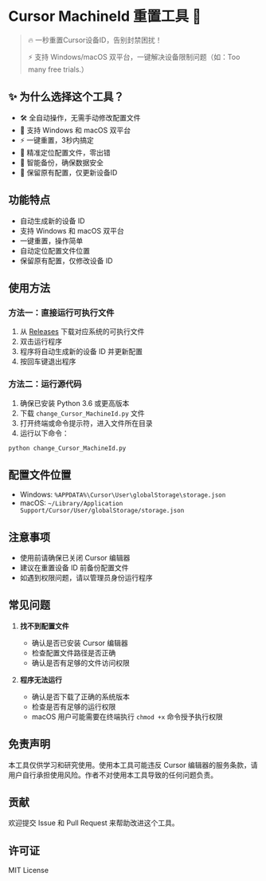 # Cursor MachineId 重置工具 🚀

> 🔥 一秒重置Cursor设备ID，告别封禁困扰！
> 
> ⚡️ 支持 Windows/macOS 双平台，一键解决设备限制问题（如：Too many free trials.）

## ✨ 为什么选择这个工具？

- 🛠 全自动操作，无需手动修改配置文件
- 🌈 支持 Windows 和 macOS 双平台
- ⚡️ 一键重置，3秒内搞定
- 🎯 精准定位配置文件，零出错
- 💾 智能备份，确保数据安全
- 🎨 保留原有配置，仅更新设备ID

## 功能特点

- 自动生成新的设备 ID
- 支持 Windows 和 macOS 双平台
- 一键重置，操作简单
- 自动定位配置文件位置
- 保留原有配置，仅修改设备 ID

## 使用方法

### 方法一：直接运行可执行文件

1. 从 [Releases](https://github.com/fdkang/change-cursor-MachineId/releases) 下载对应系统的可执行文件
2. 双击运行程序
3. 程序将自动生成新的设备 ID 并更新配置
4. 按回车键退出程序

### 方法二：运行源代码

1. 确保已安装 Python 3.6 或更高版本
2. 下载 `change_Cursor_MachineId.py` 文件
3. 打开终端或命令提示符，进入文件所在目录
4. 运行以下命令： 

  ```bash
  python change_Cursor_MachineId.py
  ```

  

## 配置文件位置

- Windows: `%APPDATA%\Cursor\User\globalStorage\storage.json`
- macOS: `~/Library/Application Support/Cursor/User/globalStorage/storage.json`

## 注意事项

- 使用前请确保已关闭 Cursor 编辑器
- 建议在重置设备 ID 前备份配置文件
- 如遇到权限问题，请以管理员身份运行程序

## 常见问题

1. **找不到配置文件**
   - 确认是否已安装 Cursor 编辑器
   - 检查配置文件路径是否正确
   - 确认是否有足够的文件访问权限

2. **程序无法运行**
   - 确认是否下载了正确的系统版本
   - 检查是否有足够的运行权限
   - macOS 用户可能需要在终端执行 `chmod +x` 命令授予执行权限

## 免责声明

本工具仅供学习和研究使用。使用本工具可能违反 Cursor 编辑器的服务条款，请用户自行承担使用风险。作者不对使用本工具导致的任何问题负责。

## 贡献

欢迎提交 Issue 和 Pull Request 来帮助改进这个工具。

## 许可证

MIT License
